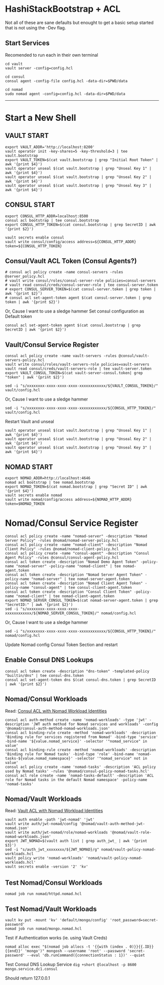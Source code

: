 # HashiStackBootstrap + ACL

Not all of these are sane defaults but enought to get a basic setup started that is not using the -Dev flag.

## Start Services
Recomended to run each in their own terminal

```
cd vault
vault server -config=config.hcl
```

```
cd consul
consul agent -config-file config.hcl -data-dir=$PWD/data
```

```
cd nomad
sudo nomad agent -config=config.hcl -data-dir=$PWD/data
```

---
# Start a New Shell

## VAULT START
```
export VAULT_ADDR='http://localhost:8200'
vault operator init -key-shares=5 -key-threshold=3 | tee vault.bootstrap
export VAULT_TOKEN=$(cat vault.bootstrap | grep "Initial Root Token" | awk '{print $4}')
vault operator unseal $(cat vault.bootstrap | grep "Unseal Key 1" | awk '{print $4}')
vault operator unseal $(cat vault.bootstrap | grep "Unseal Key 2" | awk '{print $4}')
vault operator unseal $(cat vault.bootstrap | grep "Unseal Key 3" | awk '{print $4}')
```

## CONSUL START

```
export CONSUL_HTTP_ADDR=localhost:8500
consul acl bootstrap | tee consul.bootstrap
export CONSUL_HTTP_TOKEN=$(cat consul.bootstrap | grep SecretID | awk '{print $2}')

vault secrets enable consul
vault write consul/config/access address=${CONSUL_HTTP_ADDR} token=${CONSUL_HTTP_TOKEN}
``````

## Consul/Vault ACL Token (Consul Agents?)
```
# consul acl policy create -name consul-servers -rules @server_policy.hcl
# vault write consul/roles/consul-server-role policies=consul-servers
# vault read consul/creds/consul-server-role | tee consul-server.token
# export CONSUL_SERVER_TOKEN=$(cat consul-server.token | grep token | awk '{print $2}')
# consul acl set-agent-token agent $(cat consul-server.token | grep token | awk '{print $2}')
```
Or, Cause I want to use a sledge hammer
Set consul configuration as Default token

```
consul acl set-agent-token agent $(cat consul.bootstrap | grep SecretID | awk '{print $2}') 
```

## Vault/Consul Service Register

```
consul acl policy create -name vault-servers -rules @consul/vault-servers-policy.hcl
vault write consul/roles/vault-servers-role policies=vault-servers
vault read consul/creds/vault-servers-role | tee vault-server.token
export VAULT_CONSUL_TOKEN=$(cat vault-server-consul.token| grep "token" | awk '{print $2}')

sed -i "s/xxxxxxxx-xxxx-xxxx-xxxx-xxxxxxxxxxxx/${VAULT_CONSUL_TOKEN}/" vault/config.hcl
```
Or, Cause I want to use a sledge hammer

```
sed -i "s/xxxxxxxx-xxxx-xxxx-xxxx-xxxxxxxxxxxx/${CONSUL_HTTP_TOKEN}/" vault/config.hcl
```

Restart Vault and unseal
```
vault operator unseal $(cat vault.bootstrap | grep "Unseal Key 1" | awk '{print $4}')
vault operator unseal $(cat vault.bootstrap | grep "Unseal Key 2" | awk '{print $4}')
vault operator unseal $(cat vault.bootstrap | grep "Unseal Key 3" | awk '{print $4}')
```

## NOMAD START
```
export NOMAD_ADDR=http://localhost:4646
nomad acl bootstrap | tee nomad.bootstrap
export NOMAD_TOKEN=$(cat nomad.bootstrap | grep "Secret ID" | awk '{print $4}')
vault secrets enable nomad
vault write nomad/config/access address=${NOMAD_HTTP_ADDR} token=$NOMAD_TOKEN
```

# Nomad/Consul Service Register
```
consul acl policy create -name "nomad-server" -description "Nomad Server Policy" -rules @nomad/nomad-server-policy.hcl
consul acl policy create -name "nomad-client" -description "Nomad Client Policy" -rules @nomad/nomad-client-policy.hcl
consul acl policy create -name "consul-agent" -description "Consul Agent Policy" -rules @consul/consul-agent-policy.hcl
consul acl token create -description "Nomad Demo Agent Token" -policy-name "nomad-server" -policy-name "nomad-client" | tee nomad-agent.token
consul acl token create -description "Nomad Server Agent Token" -policy-name "nomad-server" | tee nomad-server-agent.token
consul acl token create -description "Nomad Client Agent Token" -policy-name "consul-agent" | tee consul-client-agent.token
consul acl token create -description "Consul Client Token" -policy-name "nomad-client" | tee nomad-client-agent.token
export NOMAD_SERVER_CONSUL_TOKEN=$(cat nomad-server-agent.token | grep "SecretID:" | awk '{print $2}')
sed -i "s/xxxxxxxx-xxxx-xxxx-xxxx-xxxxxxxxxxxx/${NOMAD_SERVER_CONSUL_TOKEN}/" nomad/config.hcl
```

Or, Cause I want to use a sledge hammer

```sed -i "s/xxxxxxxx-xxxx-xxxx-xxxx-xxxxxxxxxxxx/${CONSUL_HTTP_TOKEN}/" nomad/config.hcl```

Update Nomad config Consul Token Section and restart

## Enable Consul DNS Lookups
```
consul acl token create -description "dns-token" -templated-policy "builtin/dns" | tee consul-dns.token
consul acl set-agent-token dns $(cat consul-dns.token | grep SecretID | awk '{print $2}')
```

## Nomad/Consul Workloads
Read: [Consul ACL with Nomad Workload Identities](https://developer.hashicorp.com/nomad/tutorials/integrate-consul/consul-acl)

```
consul acl auth-method create -name 'nomad-workloads' -type 'jwt' -description 'JWT auth method for Nomad services and workloads' -config '@nomad/consul-auth-method-nomad-workloads.json'
consul acl binding-rule create -method 'nomad-workloads' -description 'Binding rule for services registered from Nomad' -bind-type 'service' -bind-name '${value.nomad_service}' -selector '"nomad_service" in value'
consul acl binding-rule create -method 'nomad-workloads' -description 'Binding rule for Nomad tasks' -bind-type 'role' -bind-name 'nomad-tasks-${value.nomad_namespace}' -selector '"nomad_service" not in value'
consul acl policy create -name 'nomad-tasks' -description 'ACL policy used by Nomad tasks' -rules '@nomad/consul-policy-nomad-tasks.hcl'
consul acl role create -name 'nomad-tasks-default' -description 'ACL role for Nomad tasks in the default Nomad namespace' -policy-name 'nomad-tasks'
```

## Nomad/Vault Workloads
Read: [Vault ACL with Nomad Workload Identities](https://developer.hashicorp.com/nomad/tutorials/integrate-vault/vault-acl)

```
vault auth enable -path 'jwt-nomad' 'jwt'
vault write auth/jwt-nomad/config '@nomad/vault-auth-method-jwt-nomad.json'
vault write auth/jwt-nomad/role/nomad-workloads '@nomad/vault-role-nomad-workloads.json'
export JWT_NOMAD=$(vault auth list | grep auth_jwt_ | awk '{print $3}')
sed -i "s/auth_jwt_xxxxxxxx/${JWT_NOMAD}/g" nomad/vault-policy-nomad-workloads.hcl
vault policy write 'nomad-workloads' 'nomad/vault-policy-nomad-workloads.hcl'
vault secrets enable -version '2' 'kv'
```





######
## Test Nomad/Consul Workloads
```nomad job run nomad/httpd.nomad.hcl```

## Test Nomad/Vault Workloads
```
vault kv put -mount 'kv' 'default/mongo/config' 'root_password=secret-password'
nomad job run nomad/mongo.nomad.hcl
```

Test if Authentication works (ie. using Vault Creds)

```nomad alloc exec "$(nomad job allocs -t '{{with (index . 0)}}{{.ID}}{{end}}' 'mongo')" mongosh --username 'root' --password 'secret-password' --eval 'db.runCommand({connectionStatus : 1})' --quiet```

Test Consul DNS Lookup Service
```dig +short @localhost -p 8600 mongo.service.dc1.consul```

Should return 127.0.0.1
